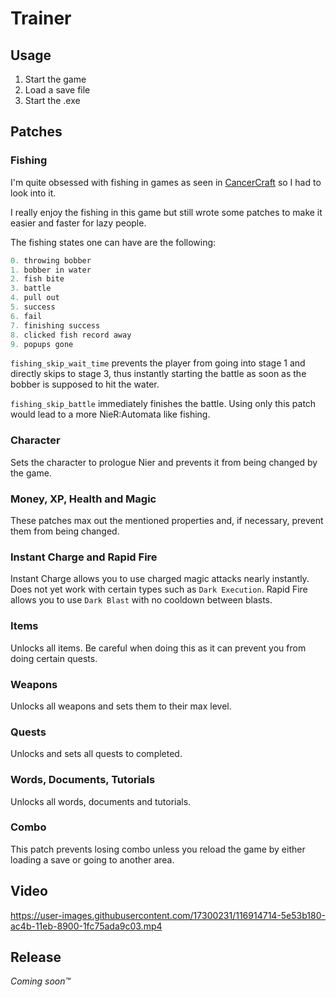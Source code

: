 # Trainer

## Usage

1. Start the game
2. Load a save file
3. Start the .exe

## Patches

### Fishing

I'm quite obsessed with fishing in games as seen in [CancerCraft](https://github.com/Acurisu/CancerCraft) so I had to look into it.

I really enjoy the fishing in this game but still wrote some patches to make it easier and faster for lazy people.

The fishing states one can have are the following:

```c++
0. throwing bobber
1. bobber in water
2. fish bite
3. battle
4. pull out
5. success
6. fail
7. finishing success
8. clicked fish record away
9. popups gone
```

`fishing_skip_wait_time` prevents the player from going into stage 1 and directly skips to stage 3, thus instantly starting the battle as soon as the bobber is supposed to hit the water.

`fishing_skip_battle` immediately finishes the battle. Using only this patch would lead to a more NieR:Automata like fishing.

### Character

Sets the character to prologue Nier and prevents it from being changed by the game.

### Money, XP, Health and Magic

These patches max out the mentioned properties and, if necessary, prevent them from being changed.

### Instant Charge and Rapid Fire

Instant Charge allows you to use charged magic attacks nearly instantly. Does not yet work with certain types such as `Dark Execution`. Rapid Fire allows you to use `Dark Blast` with no cooldown between blasts.

### Items

Unlocks all items. Be careful when doing this as it can prevent you from doing certain quests.

### Weapons

Unlocks all weapons and sets them to their max level.

### Quests

Unlocks and sets all quests to completed.

### Words, Documents, Tutorials

Unlocks all words, documents and tutorials.

### Combo

This patch prevents losing combo unless you reload the game by either loading a save or going to another area.

## Video

https://user-images.githubusercontent.com/17300231/116914714-5e53b180-ac4b-11eb-8900-1fc75ada9c03.mp4

## Release

_Coming soon™_